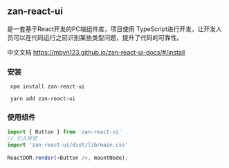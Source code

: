 ## zan-react-ui

是一套基于React开发的PC端组件库，项目使用 TypeScript进行开发，让开发人员可以在代码运行之前识别某些类型问题，提升了代码的可靠性。

中文文档 https://mbyn123.github.io/zan-react-ui-docs/#/install

### 安装

     npm install zan-react-ui

     yarn add zan-react-ui
     
### 使用组件
```js
import { Button } from 'zan-react-ui'
// 引入样式
import 'zan-react-ui/dist/lib/main.css'
     
ReactDOM.render(<Button />, mountNode);  

```    
